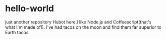 # hello-world
just another repository
Hubot here,I like Node.js and Coffeescript(that's what I'm made of!).
I've had tacos on the moon and find them far superior to Earth tacos.
